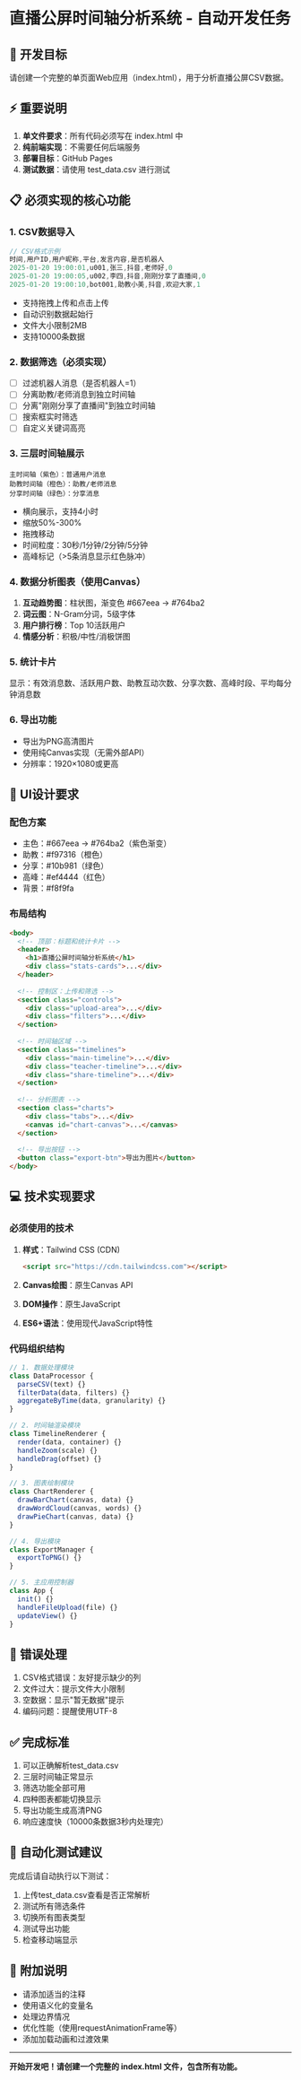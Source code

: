 # 直播公屏时间轴分析系统 - 自动开发任务

## 🎯 开发目标
请创建一个完整的单页面Web应用（index.html），用于分析直播公屏CSV数据。

## ⚡ 重要说明
1. **单文件要求**：所有代码必须写在 index.html 中
2. **纯前端实现**：不需要任何后端服务
3. **部署目标**：GitHub Pages
4. **测试数据**：请使用 test_data.csv 进行测试

## 📋 必须实现的核心功能

### 1. CSV数据导入
```javascript
// CSV格式示例
时间,用户ID,用户昵称,平台,发言内容,是否机器人
2025-01-20 19:00:01,u001,张三,抖音,老师好,0
2025-01-20 19:00:05,u002,李四,抖音,刚刚分享了直播间,0
2025-01-20 19:00:10,bot001,助教小美,抖音,欢迎大家,1
```
- 支持拖拽上传和点击上传
- 自动识别数据起始行
- 文件大小限制2MB
- 支持10000条数据

### 2. 数据筛选（必须实现）
- [ ] 过滤机器人消息（是否机器人=1）
- [ ] 分离助教/老师消息到独立时间轴
- [ ] 分离"刚刚分享了直播间"到独立时间轴
- [ ] 搜索框实时筛选
- [ ] 自定义关键词高亮

### 3. 三层时间轴展示
```
主时间轴（紫色）：普通用户消息
助教时间轴（橙色）：助教/老师消息
分享时间轴（绿色）：分享消息
```
- 横向展示，支持4小时
- 缩放50%-300%
- 拖拽移动
- 时间粒度：30秒/1分钟/2分钟/5分钟
- 高峰标记（>5条消息显示红色脉冲）

### 4. 数据分析图表（使用Canvas）
1. **互动趋势图**：柱状图，渐变色 #667eea → #764ba2
2. **词云图**：N-Gram分词，5级字体
3. **用户排行榜**：Top 10活跃用户
4. **情感分析**：积极/中性/消极饼图

### 5. 统计卡片
显示：有效消息数、活跃用户数、助教互动次数、分享次数、高峰时段、平均每分钟消息数

### 6. 导出功能
- 导出为PNG高清图片
- 使用纯Canvas实现（无需外部API）
- 分辨率：1920×1080或更高

## 🎨 UI设计要求

### 配色方案
- 主色：#667eea → #764ba2（紫色渐变）
- 助教：#f97316（橙色）
- 分享：#10b981（绿色）
- 高峰：#ef4444（红色）
- 背景：#f8f9fa

### 布局结构
```html
<body>
  <!-- 顶部：标题和统计卡片 -->
  <header>
    <h1>直播公屏时间轴分析系统</h1>
    <div class="stats-cards">...</div>
  </header>
  
  <!-- 控制区：上传和筛选 -->
  <section class="controls">
    <div class="upload-area">...</div>
    <div class="filters">...</div>
  </section>
  
  <!-- 时间轴区域 -->
  <section class="timelines">
    <div class="main-timeline">...</div>
    <div class="teacher-timeline">...</div>
    <div class="share-timeline">...</div>
  </section>
  
  <!-- 分析图表 -->
  <section class="charts">
    <div class="tabs">...</div>
    <canvas id="chart-canvas">...</canvas>
  </section>
  
  <!-- 导出按钮 -->
  <button class="export-btn">导出为图片</button>
</body>
```

## 💻 技术实现要求

### 必须使用的技术
1. **样式**：Tailwind CSS (CDN)
   ```html
   <script src="https://cdn.tailwindcss.com"></script>
   ```

2. **Canvas绘图**：原生Canvas API
3. **DOM操作**：原生JavaScript
4. **ES6+语法**：使用现代JavaScript特性

### 代码组织结构
```javascript
// 1. 数据处理模块
class DataProcessor {
  parseCSV(text) {}
  filterData(data, filters) {}
  aggregateByTime(data, granularity) {}
}

// 2. 时间轴渲染模块
class TimelineRenderer {
  render(data, container) {}
  handleZoom(scale) {}
  handleDrag(offset) {}
}

// 3. 图表绘制模块
class ChartRenderer {
  drawBarChart(canvas, data) {}
  drawWordCloud(canvas, words) {}
  drawPieChart(canvas, data) {}
}

// 4. 导出模块
class ExportManager {
  exportToPNG() {}
}

// 5. 主应用控制器
class App {
  init() {}
  handleFileUpload(file) {}
  updateView() {}
}
```

## 🐛 错误处理
1. CSV格式错误：友好提示缺少的列
2. 文件过大：提示文件大小限制
3. 空数据：显示"暂无数据"提示
4. 编码问题：提醒使用UTF-8

## ✅ 完成标准
1. 可以正确解析test_data.csv
2. 三层时间轴正常显示
3. 筛选功能全部可用
4. 四种图表都能切换显示
5. 导出功能生成高清PNG
6. 响应速度快（10000条数据3秒内处理完）

## 🚀 自动化测试建议
完成后请自动执行以下测试：
1. 上传test_data.csv查看是否正常解析
2. 测试所有筛选条件
3. 切换所有图表类型
4. 测试导出功能
5. 检查移动端显示

## 📝 附加说明
- 请添加适当的注释
- 使用语义化的变量名
- 处理边界情况
- 优化性能（使用requestAnimationFrame等）
- 添加加载动画和过渡效果

---

**开始开发吧！请创建一个完整的 index.html 文件，包含所有功能。**